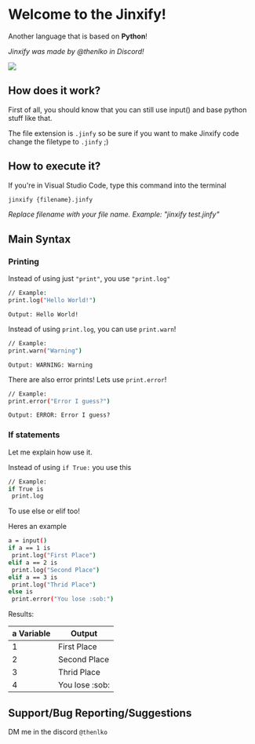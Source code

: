 # Welcome to the Jinxify!
Another language that is based on **Python**!

*Jinxify was made by @thenlko in Discord!*

![](https://i.imgur.com/5bHr5aU.png)

## How does it work?
First of all, you should know that you can still use input() and base python stuff like that. 

The file extension is `.jinfy` so be sure if you want to make Jinxify code change the filetype to `.jinfy` ;)

## How to execute it?
If you're in Visual Studio Code, type this command into the terminal
```bash
jinxify {filename}.jinfy
```
*Replace filename with your file name. Example: "jinxify test.jinfy"*

## Main Syntax


### Printing
Instead of using just `"print"`, you use `"print.log"`
```bash
// Example:
print.log("Hello World!")
```
`Output: Hello World!`

Instead of using `print.log`, you can use `print.warn`!

```bash
// Example:
print.warn("Warning")
```
`Output: WARNING: Warning`

There are also error prints! Lets use `print.error`!

```bash
// Example:
print.error("Error I guess?")
```

`Output: ERROR: Error I guess?`



### If statements
Let me explain how use it.

Instead of using `if True:` you use this

```bash
// Example:
if True is
 print.log
```

To use else or elif too!

Heres an example
```bash
a = input()
if a == 1 is
 print.log("First Place")
elif a == 2 is
 print.log("Second Place")
elif a == 3 is
 print.log("Thrid Place")
else is
 print.error("You lose :sob:")
```
Results:

| a Variable          |Output                                                                |
| ----------------- | ------------------------------------------------------------------ |
| 1 | First Place |
| 2 | Second Place |
| 3 | Thrid Place |
| 4 | You lose :sоb:|


## Support/Bug Reporting/Suggestions

DM me in the discord `@thenlko`

